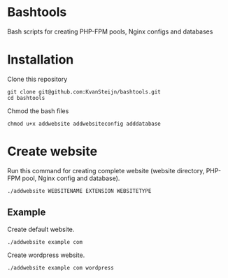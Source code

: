 # Bashtools
Bash scripts for creating PHP-FPM pools, Nginx configs and databases

# Installation
Clone this repository 
```
git clone git@github.com:KvanSteijn/bashtools.git
cd bashtools
```

Chmod the bash files
```
chmod u+x addwebsite addwebsiteconfig adddatabase
```

# Create website
Run this command for creating complete website (website directory, PHP-FPM pool, Nginx config and database).
```
./addwebsite WEBSITENAME EXTENSION WEBSITETYPE
```
## Example
Create default website.
```
./addwebsite example com
```

Create wordpress website.
```
./addwebsite example com wordpress
```
